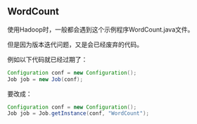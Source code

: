 ## WordCount

使用Hadoop时，一般都会遇到这个示例程序WordCount.java文件。

但是因为版本迭代问题，又是会已经废弃的代码。

例如以下代码就已经过期了：

```java
Configuration conf = new Configuration();
Job job = new Job(conf);
```

要改成：

```java
Configuration conf = new Configuration();
Job job = Job.getInstance(conf, "WordCount");
```

